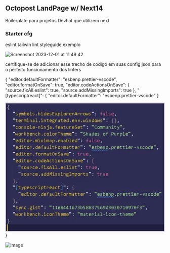 ## Octopost LandPage w/ Next14

Boilerplate para projetos Devhat que utilizem next

### Starter cfg
 eslint
 tailwin lint
 styleguide exemplo
 
<img width="411" alt="Screenshot 2023-12-01 at 11 49 42" src="https://github.com/devhatt/devhat-boilerplate-next14/assets/17785028/5f8dc1db-06a6-4ae3-9b2e-908f91329d4e">

certifique-se de adicionar esse trecho de codigo em suas config json para o perfeito funcionamento dos linters

{
"editor.defaultFormatter": "esbenp.prettier-vscode",
"editor.formatOnSave": true,
"editor.codeActionsOnSave": {
"source.fixAll.eslint": true,
"source.addMissingImports": true
},
"[typescriptreact]": {
"editor.defaultFormatter": "esbenp.prettier-vscode"
}

![Alt text](image.png)}


![image](https://github.com/devhatt/octopost-lp/assets/17785028/f9977ca9-3886-4cee-9606-fe63a8160112)
